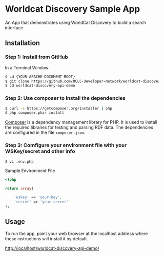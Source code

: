 # Worldcat Discovery Sample App

An App that demonstrates using WorldCat Discovery to build a search interface

## Installation

### Step 1: Install from GitHub

In a Terminal Window

```bash
$ cd {YOUR-APACHE-DOCUMENT-ROOT}
$ git clone https://github.com/OCLC-Developer-Network/worldcat-discovery-api-demo.git
$ cd worldcat-discovery-api-demo
```

### Step 2: Use composer to install the dependencies

```bash
$ curl -s https://getcomposer.org/installer | php
$ php composer.phar install
```

[Composer](https://getcomposer.org/doc/00-intro.md) is a dependency management library for PHP. It is used to install the required libraries for testing and parsing RDF data. The dependencies are configured in the file `composer.json`.

### Step 3: Comfigure your environment file with your WSKey/secret and other info

```bash
$ vi .env.php
```
Sample Environment File
```php
<?php

return array(

    'wskey' => 'your-key',
    'secret' => 'your-secret'
);
```
## Usage

To run the app, point your web browser at the localhost address where these instructions will install it by default. 

[http://localhost/worldcat-discovery-api-demo/](http://localhost/worldcat-discovery-api-demo/)